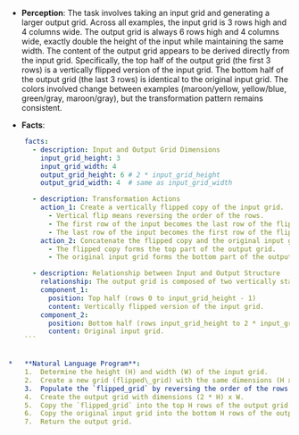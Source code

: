 *   **Perception**: The task involves taking an input grid and generating a larger output grid. Across all examples, the input grid is 3 rows high and 4 columns wide. The output grid is always 6 rows high and 4 columns wide, exactly double the height of the input while maintaining the same width. The content of the output grid appears to be derived directly from the input grid. Specifically, the top half of the output grid (the first 3 rows) is a vertically flipped version of the input grid. The bottom half of the output grid (the last 3 rows) is identical to the original input grid. The colors involved change between examples (maroon/yellow, yellow/blue, green/gray, maroon/gray), but the transformation pattern remains consistent.

*   **Facts**:
    
```yaml
    facts:
      - description: Input and Output Grid Dimensions
        input_grid_height: 3
        input_grid_width: 4
        output_grid_height: 6 # 2 * input_grid_height
        output_grid_width: 4  # same as input_grid_width

      - description: Transformation Actions
        action_1: Create a vertically flipped copy of the input grid.
          - Vertical flip means reversing the order of the rows.
          - The first row of the input becomes the last row of the flipped copy.
          - The last row of the input becomes the first row of the flipped copy.
        action_2: Concatenate the flipped copy and the original input grid vertically.
          - The flipped copy forms the top part of the output grid.
          - The original input grid forms the bottom part of the output grid.

      - description: Relationship between Input and Output Structure
        relationship: The output grid is composed of two vertically stacked components.
        component_1:
          position: Top half (rows 0 to input_grid_height - 1)
          content: Vertically flipped version of the input grid.
        component_2:
          position: Bottom half (rows input_grid_height to 2 * input_grid_height - 1)
          content: Original input grid.
    ```


*   **Natural Language Program**:
    1.  Determine the height (H) and width (W) of the input grid.
    2.  Create a new grid (flipped\_grid) with the same dimensions (H x W).
    3.  Populate the `flipped_grid` by reversing the order of the rows from the input grid: the pixel at `input_grid[r][c]` is moved to `flipped_grid[H - 1 - r][c]` for all rows `r` and columns `c`.
    4.  Create the output grid with dimensions (2 * H) x W.
    5.  Copy the `flipped_grid` into the top H rows of the output grid (from row 0 to H-1).
    6.  Copy the original input grid into the bottom H rows of the output grid (from row H to 2*H - 1).
    7.  Return the output grid.